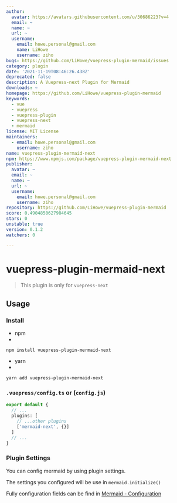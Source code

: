 ```yaml
---
author:
  avatar: https://avatars.githubusercontent.com/u/30686223?v=4
  email: ~
  name: ~
  url: ~
  username:
    email: howe.personal@gmail.com
    name: LiHowe
    username: ziho
bugs: https://github.com/LiHowe/vuepress-plugin-mermaid/issues
category: plugin
date: '2021-11-19T08:46:26.438Z'
deprecated: false
description: A Vuepress-next Plugin for Mermaid
downloads: ~
homepage: https://github.com/LiHowe/vuepress-plugin-mermaid
keywords:
  - vue
  - vuepress
  - vuepress-plugin
  - vuepress-next
  - mermaid
license: MIT License
maintainers:
  - email: howe.personal@gmail.com
    username: ziho
name: vuepress-plugin-mermaid-next
npm: https://www.npmjs.com/package/vuepress-plugin-mermaid-next
publisher:
  avatar: ~
  email: ~
  name: ~
  url: ~
  username:
    email: howe.personal@gmail.com
    username: ziho
repository: https://github.com/LiHowe/vuepress-plugin-mermaid
score: 0.4904850627984645
stars: 0
unstable: true
version: 0.1.2
watchers: 0

---
```


# vuepress-plugin-mermaid-next

> This plugin is only for `vuepress-next`

## Usage

### Install

+ npm
+ 
```shell
npm install vuepress-plugin-mermaid-next
```

+ yarn
+ 
```shell
yarn add vuepress-plugin-mermaid-next
```

### `.vuepress/config.ts` or (`config.js`)

```typescript
export default {
  // ...
  plugins: [
    // ...other plugins
    ['mermaid-next', {}]
  ]
  // ...
}
```

### Plugin Settings

You can config mermaid by using plugin settings.

The settings you configured will be use in `mermaid.initialize()`

Fully configuration fields can be find in [Mermaid - Configuration](https://mermaid-js.github.io/mermaid/#/./Setup?id=mermaidapi-configuration-defaults)
